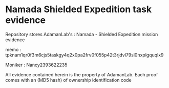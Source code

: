 # Namada Shielded Expedition task evidence 
Repository stores AdamanLab's : Namada - Shielded Expedition mission evidence

memo : tpknam1qr0f3m6cjs5taskgy4q2x0pa2frv0f055p42t3rjdvl79sl0hxplgquqlx9

Moniker : Nancy2393622235

All evidence contained herein is the property of AdamanLab. Each proof comes with an (MD5 hash) of ownership identification code

